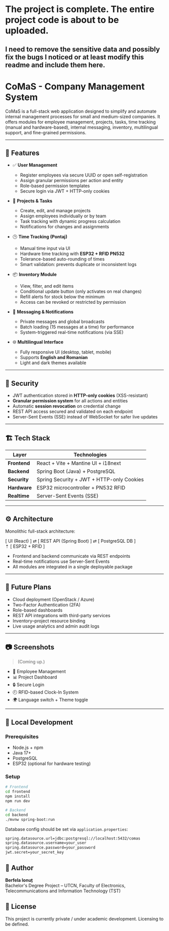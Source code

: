 # The project is complete. The entire project code is about to be uploaded.
## I need to remove the sensitive data and possibly fix the bugs I noticed or at least modify this readme and include them here.

# CoMaS - Company Management System

CoMaS is a full-stack web application designed to simplify and automate internal management processes for small and medium-sized companies. It offers modules for employee management, projects, tasks, time tracking (manual and hardware-based), internal messaging, inventory, multilingual support, and fine-grained permissions.

---

## 🧩 Features

- ✅ **User Management**
  - Register employees via secure UUID or open self-registration
  - Assign granular permissions per action and entity
  - Role-based permission templates
  - Secure login via JWT + HTTP-only cookies

- 📁 **Projects & Tasks**
  - Create, edit, and manage projects
  - Assign employees individually or by team
  - Task tracking with dynamic progress calculation
  - Notifications for changes and assignments

- 🕒 **Time Tracking (Pontaj)**
  - Manual time input via UI
  - Hardware time tracking with **ESP32 + RFID PN532**
  - Tolerance-based auto-rounding of times
  - Smart validation: prevents duplicate or inconsistent logs

- 📦 **Inventory Module**
  - View, filter, and edit items
  - Conditional update button (only activates on real changes)
  - Refill alerts for stock below the minimum
  - Access can be revoked or restricted by permission

- 💬 **Messaging & Notifications**
  - Private messages and global broadcasts
  - Batch loading (15 messages at a time) for performance
  - System-triggered real-time notifications (via SSE)

- 🌐 **Multilingual Interface**
  - Fully responsive UI (desktop, tablet, mobile)
  - Supports **English and Romanian**
  - Light and dark themes available

---

## 🔐 Security

- JWT authentication stored in **HTTP-only cookies** (XSS-resistant)
- **Granular permission system** for all actions and entities
- Automatic **session revocation** on credential change
- REST API access secured and validated on each endpoint
- Server-Sent Events (SSE) instead of WebSocket for safer live updates

---

## 🏗️ Tech Stack

| Layer        | Technologies                            |
|--------------|------------------------------------------|
| **Frontend** | React + Vite + Mantine UI + i18next      |
| **Backend**  | Spring Boot (Java) + PostgreSQL          |
| **Security** | Spring Security + JWT + HTTP-only Cookies|
| **Hardware** | ESP32 microcontroller + PN532 RFID       |
| **Realtime** | Server-Sent Events (SSE)                 |

---

## ⚙️ Architecture

Monolithic full-stack architecture:

[ UI (React) ] ⇄ [ REST API (Spring Boot) ] ⇄ [ PostgreSQL DB ]  
                             ⇡
                     [ ESP32 + RFID ]

- Frontend and backend communicate via REST endpoints
- Real-time notifications use Server-Sent Events
- All modules are integrated in a single deployable package

---

## 🚀 Future Plans

- Cloud deployment (OpenStack / Azure)
- Two-Factor Authentication (2FA)
- Role-based dashboards
- REST API integrations with third-party services
- Inventory–project resource binding
- Live usage analytics and admin audit logs

---

## 📷 Screenshots

> (Coming up.)

- 🧑 Employee Management
- 📊 Project Dashboard
- 🔒 Secure Login
- 🕘 RFID-based Clock-In System
- 🌍 Language switch + Theme toggle

---

## 🧪 Local Development

### Prerequisites

- Node.js + npm
- Java 17+
- PostgreSQL
- ESP32 (optional for hardware testing)

### Setup

```bash
# Frontend
cd frontend
npm install
npm run dev

# Backend
cd backend
./mvnw spring-boot:run
```
Database config should be set via `application.properties`:
```bash
spring.datasource.url=jdbc:postgresql://localhost:5432/comas
spring.datasource.username=your_user
spring.datasource.password=your_password
jwt.secret=your_secret_key
```

## 👤 Author
**Berfela Ionuț**  
Bachelor's Degree Project – UTCN, Faculty of Electronics, Telecommunications and Information Technology (TST)

## 📄 License

This project is currently private / under academic development. Licensing to be defined.

